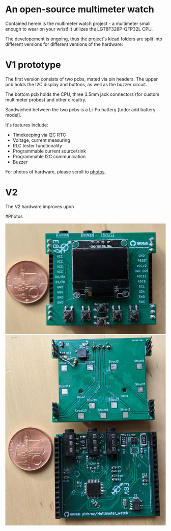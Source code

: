 # An open-source multimeter watch

Contained herein is the multimeter watch project - a multimeter small enough to wear on your wrist!  It utilizes the LGT8F328P-QFP32L CPU. 

The developement is ongoing, thus the project's kicad folders are split into different versions for different versions of the hardware:

# V1 prototype

The first version consists of two pcbs, mated via pin headers. The upper pcb holds the I2C display and buttons, as well as the buzzer circuit.

The bottom pcb holds the CPU, three 3.5mm jack connectors (for custom multimeter probes) and other circuitry.

Sandwiched between the two pcbs is a Li-Po battery [todo: add battery model].

It's features include:

- Timekeeping via I2C RTC
- Voltage, current measuring
- RLC tester functionality
- Programmable current source/sink
- Programmable I2C communication
- Buzzer

For photos of hardware, please scroll to [photos](#Photos).

# V2

The V2 hardware improves upon 





#Photos


![v1assembled](https://github.com/ptrbroz/Multimeter_watch/blob/master/images/v1assembled.jpg)
![v1disassembled](https://github.com/ptrbroz/Multimeter_watch/blob/master/images/v1disassembled.jpg)

